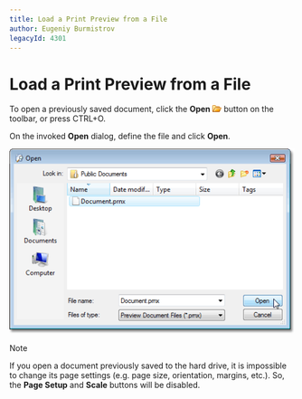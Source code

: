 ```yaml
---
title: Load a Print Preview from a File
author: Eugeniy Burmistrov
legacyId: 4301
---
```

# Load a Print Preview from a File
To open a previously saved document, click the **Open** ![previewButtonOpen](../../../../images/img7260.png) button on the toolbar, or press CTRL+O.

On the invoked **Open** dialog, define the file and click **Open**.

![OpenDialog](../../../../images/img7377.png)

> [!NOTE]
> If you open a document  previously saved to the hard drive, it is impossible to change its page settings (e.g. page size, orientation, margins, etc.). So, the **Page Setup** and **Scale** buttons will be disabled.